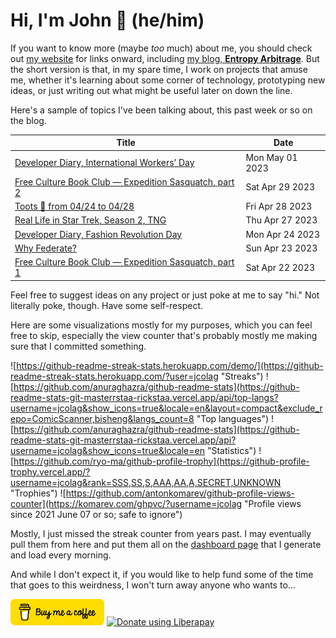 # Hi, I'm John 👋 (he/him)

If you want to know more (maybe *too* much) about me, you should check out [my website](https://john.colagioia.net/) for links onward, including [my blog, **Entropy Arbitrage**](https://john.colagioia.net/blog).  But the short version is that, in my spare time, I work on projects that amuse me, whether it's learning about some corner of technology, prototyping new ideas, or just writing out what might be useful later on down the line.

Here's a sample of topics I've been talking about, this past week or so on the blog.

|Title|Date|
|-----|-------|
|[Developer Diary, International Workers’ Day](https://john.colagioia.net/blog/2023/05/01/workers.html)|Mon May 01 2023|
|[Free Culture Book Club — Expedition Sasquatch, part 2](https://john.colagioia.net/blog/2023/04/29/sasquatch-2.html)|Sat Apr 29 2023|
|[Toots 🐘 from 04/24 to 04/28](https://john.colagioia.net/blog/2023/04/28/week.html)|Fri Apr 28 2023|
|[Real Life in Star Trek, Season 2, TNG](https://john.colagioia.net/blog/2023/04/27/ng-season-2.html)|Thu Apr 27 2023|
|[Developer Diary, Fashion Revolution Day](https://john.colagioia.net/blog/2023/04/24/fashion.html)|Mon Apr 24 2023|
|[Why Federate?](https://john.colagioia.net/blog/2023/04/23/federation.html)|Sun Apr 23 2023|
|[Free Culture Book Club — Expedition Sasquatch, part 1](https://john.colagioia.net/blog/2023/04/22/sasquatch-1.html)|Sat Apr 22 2023|

Feel free to suggest ideas on any project or just poke at me to say "hi." Not literally poke, though. Have some self-respect.

Here are some visualizations mostly for my purposes, which you can feel free to skip, especially the view counter that's probably mostly me making sure that I committed something.

![https://github-readme-streak-stats.herokuapp.com/demo/](https://github-readme-streak-stats.herokuapp.com/?user=jcolag "Streaks")
![https://github.com/anuraghazra/github-readme-stats](https://github-readme-stats-git-masterrstaa-rickstaa.vercel.app/api/top-langs?username=jcolag&show_icons=true&locale=en&layout=compact&exclude_repo=ComicScanner,bisheng&langs_count=8 "Top languages")
![https://github.com/anuraghazra/github-readme-stats](https://github-readme-stats-git-masterrstaa-rickstaa.vercel.app/api?username=jcolag&show_icons=true&locale=en "Statistics")
![https://github.com/ryo-ma/github-profile-trophy](https://github-profile-trophy.vercel.app/?username=jcolag&rank=SSS,SS,S,AAA,AA,A,SECRET,UNKNOWN "Trophies")
![https://github.com/antonkomarev/github-profile-views-counter](https://komarev.com/ghpvc/?username=jcolag "Profile views since 2021 June 07 or so; safe to ignore")

Mostly, I just missed the streak counter from years past.  I may eventually pull them from here and put them all on the [dashboard page](https://github.com/jcolag/dash) that I generate and load every morning.

And while I don't expect it, if you would like to help fund some of the time that goes to this weirdness, I won't turn away anyone who wants to...

[<img src="images/default-yellow.png" alt="Buy Me a Coffee" width="150px"/>](https://www.buymeacoffee.com/jcolag)
<a href="https://liberapay.com/jcolag/donate"><img alt="Donate using Liberapay" src="https://liberapay.com/assets/widgets/donate.svg"></a>
